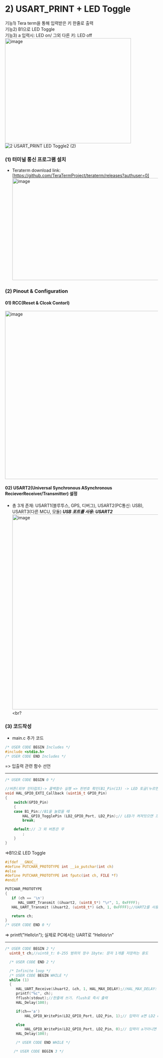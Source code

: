 # 2) USART_PRINT + LED Toggle
기능1) Tera term을 통해 입력받은 키 한줄로 출력<br>
기능2) B1으로 LED Toggle<br>
기능3) a 입력시: LED on/ 그외 다른 키: LED off<br>
<img width="415" height="345" alt="image" src="https://github.com/user-attachments/assets/1df061dd-86ba-4a18-a5a7-256feece9460" />
![2  USART_PRINT LED Toggle2 (2)](https://github.com/user-attachments/assets/bc87972d-5d15-43d1-b167-345993d5e45d)



### (1) 터미널 통신 프로그램 설치
- Teraterm download link: [https://github.com/TeraTermProject/teraterm/releases?authuser=0]
  <img width="913" height="335" alt="image" src="https://github.com/user-attachments/assets/531bfc1c-fa3f-4a66-9a6e-7d6bbc4f883b" /><br>
  
### (2) Pinout & Configuration
#### 01) RCC(Reset & Clcok Contorl)
<img width="1105" height="552" alt="image" src="https://github.com/user-attachments/assets/fea9eacc-5b89-47b8-8bb4-f71d4eb84576" />

#### 02) USART2(Universal Synchronous ASynchronous RecieverReceiver/Transmitter) 설정
- 총 3개 존재: USART1(블루투스, GPS, 디버그), USART2(PC통신: USB), USART3(다른 MCU, 모듈)
***USB 포트를 사용: USART2***
  <img width="1870" height="640" alt="image" src="https://github.com/user-attachments/assets/c9366d71-9230-49b9-9ba2-34b3a17afe1b" /><br?
  
### (3) 코드작성
- main.c 추가 코드
```c
/* USER CODE BEGIN Includes */
#include <stdio.h>
/* USER CODE END Includes */
```
=> 입출력 관련 함수 선언
___
```c
/* USER CODE BEGIN 0 */

//버튼(외부 인터럽트)-> 콜백함수 실행 => 핀번호 확인(B1_Pin(13) -> LED 토글(누르면 켜지다가 다음번누를때 꺼짐)
void HAL_GPIO_EXTI_Callback (uint16_t GPIO_Pin)
{
	switch(GPIO_Pin)
	{
	case B1_Pin://B1을 눌렀을 때
		HAL_GPIO_TogglePin (LD2_GPIO_Port, LD2_Pin);// LED가 켜져잇으면 끄고, 켜져 있으면 견다: Toggle
		break;

	default:// 그 외 버튼은 무
		;
	}
}
```
=>B1으로 LED Toggle
```c
#ifdef __GNUC__
#define PUTCHAR_PROTOTYPE int __io_putchar(int ch)
#else
#define PUTCHAR_PROTOTYPE int fputc(int ch, FILE *f)
#endif

PUTCHAR_PROTOTYPE
{
   if (ch == '\n')
      HAL_UART_Transmit (&huart2, (uint8_t*) "\r", 1, 0xFFFF);
   HAL_UART_Transmit (&huart2, (uint8_t*) &ch, 1, 0xFFFF);//UART2를 사용해서 1글자씩 전송, 0xFFFF: 전송 대기 최대 시간 = HAL_MAX_DELAY

   return ch;
} 
/* USER CODE END 0 */

```
=> printf("Hello\n"); 실제로 PC에서는 UART로 “Hello\r\n”
___

```c
/* USER CODE BEGIN 2 */
  uint8_t ch;//uint8_t: 0-255 범위의 정수 1byte: 문자 1개를 저장하는 용도

  /* USER CODE END 2 */

  /* Infinite loop */
  /* USER CODE BEGIN WHILE */
  while (1)
  {
	 HAL_UART_Receive(&huart2, &ch, 1, HAL_MAX_DELAY);//HAL_MAX_DELAY: 문자 들어올때까지 무한 대기
     printf("%c", ch);
     fflush(stdout);//한줄에 쓰기. flush로 즉시 출력
     HAL_Delay(100);

	 if(ch=='a')
		 HAL_GPIO_WritePin(LD2_GPIO_Port, LD2_Pin, 1);// 입력이 a면 LD2 on

	 else
		 HAL_GPIO_WritePin(LD2_GPIO_Port, LD2_Pin, 0);// 입력이 a가아니면 LD2 off
     HAL_Delay(100);

     /* USER CODE END WHILE */

    /* USER CODE BEGIN 3 */
```


  
